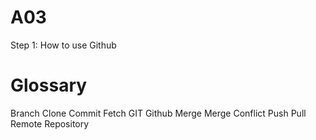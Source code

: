 # A03
Step 1: How to use Github




# Glossary
Branch
Clone
Commit
Fetch
GIT
Github
Merge
Merge Conflict
Push
Pull
Remote
Repository
